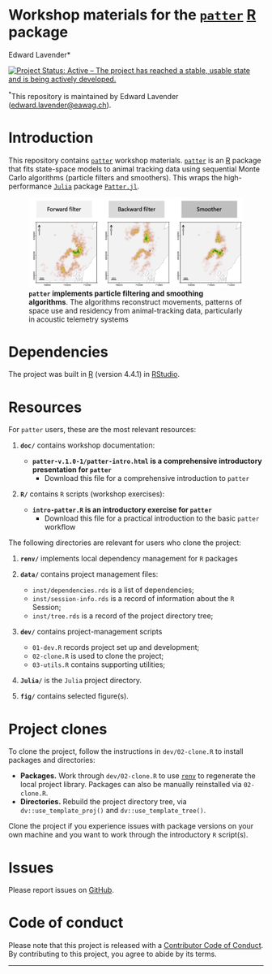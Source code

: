 Workshop materials for the
[`patter`](https://github.com/edwardlavender/patter)
[R](https://www.r-project.org/) package
================
Edward Lavender\*

[![Project Status: Active – The project has reached a stable, usable
state and is being actively
developed.](https://www.repostatus.org/badges/latest/active.svg)](https://www.repostatus.org/#active)

<sup>\*</sup>This repository is maintained by Edward Lavender
(<edward.lavender@eawag.ch>).

# Introduction

This repository contains
[`patter`](https://github.com/edwardlavender/patter) workshop materials.
[`patter`](https://github.com/edwardlavender/patter) is an
[R](https://www.r-project.org/) package that fits state-space models to
animal tracking data using sequential Monte Carlo algorithms (particle
filters and smoothers). This wraps the high-performance
[`Julia`](https://julialang.org) package
[`Patter.jl`](https://github.com/edwardlavender/patter.jl).

<figure>
<img src="./fig/particle-maps.png"
alt="patter implements particle filtering and smoothing algorithms. The algorithms reconstruct movements, patterns of space use and residency from animal-tracking data, particularly in acoustic telemetry systems" />
<figcaption aria-hidden="true"><strong><code>patter</code> implements
particle filtering and smoothing algorithms</strong>. The algorithms
reconstruct movements, patterns of space use and residency from
animal-tracking data, particularly in acoustic telemetry
systems</figcaption>
</figure>

# Dependencies

The project was built in [R](https://www.r-project.org/) (version 4.4.1)
in [RStudio](https://www.rstudio.com/).

# Resources

For `patter` users, these are the most relevant resources:

1.  **`doc/`** contains workshop documentation:

    - **`patter-v.1.0-1/patter-intro.html` is a comprehensive
      introductory presentation for `patter`**
      - Download this file for a comprehensive introduction to `patter`

2.  **`R/`** contains `R` scripts (workshop exercises):

    - **`intro-patter.R` is an introductory exercise for `patter`**
      - Download this file for a practical introduction to the basic
        `patter` workflow

The following directories are relevant for users who clone the project:

1.  **`renv/`** implements local dependency management for `R` packages

2.  **`data/`** contains project management files:

    - `inst/dependencies.rds` is a list of dependencies;
    - `inst/session-info.rds` is a record of information about the `R`
      Session;
    - `inst/tree.rds` is a record of the project directory tree; <br/>

3.  **`dev/`** contains project-management scripts

    - `01-dev.R` records project set up and development;
    - `02-clone.R` is used to clone the project;
    - `03-utils.R` contains supporting utilities;

4.  **`Julia/`** is the `Julia` project directory.

5.  **`fig/`** contains selected figure(s).

# Project clones

To clone the project, follow the instructions in `dev/02-clone.R` to
install packages and directories:

- **Packages.** Work through `dev/02-clone.R` to use
  [`renv`](https://rstudio.github.io/renv/articles/renv.html) to
  regenerate the local project library. Packages can also be manually
  reinstalled via `02-clone.R`.
- **Directories.** Rebuild the project directory tree, via
  `dv::use_template_proj()` and `dv::use_template_tree()`.

Clone the project if you experience issues with package versions on your
own machine and you want to work through the introductory `R` script(s).

# Issues

Please report issues on
[GitHub](https://github.com/edwardlavender/patter/issues).

# Code of conduct

Please note that this project is released with a [Contributor Code of
Conduct](https://contributor-covenant.org/version/2/1/CODE_OF_CONDUCT.html).
By contributing to this project, you agree to abide by its terms.

------------------------------------------------------------------------
